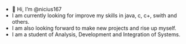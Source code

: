 - 👋 Hi, I’m @nicius167
- I am currently looking for improve my skills in java, c, c+, swith and others.
- I am also looking forward to make new projects and rise up myself.
- I am a student of Analysis, Development and Integration of Systems.



<!---
nicius167/nicius167 is a ✨ special ✨ repository because its `README.md` (this file) appears on your GitHub profile.
You can click the Preview link to take a look at your changes.
--->
